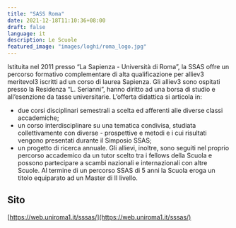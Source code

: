 ```yaml
---
title: "SASS Roma"
date: 2021-12-18T11:10:36+08:00
draft: false
language: it
description: Le Scuole
featured_image: "images/loghi/roma_logo.jpg"
---
```


Istituita nel 2011 presso “La Sapienza - Università di Roma”, la SSAS offre un percorso formativo complementare di alta qualificazione per alliev3 meritevol3 iscritti ad un corso di laurea Sapienza. Gli alliev3 sono ospitati presso la Residenza “L. Serianni”, hanno diritto ad una borsa di studio e all’esenzione da tasse universitarie.
L’offerta didattica si articola in:
- due corsi disciplinari semestrali a scelta ed afferenti alle diverse classi accademiche;
- un corso interdisciplinare su una tematica condivisa, studiata collettivamente con diverse - prospettive e metodi e i cui risultati vengono presentati durante il Simposio SSAS;
- un progetto di ricerca annuale.
Gli allievi, inoltre, sono seguiti nel proprio percorso accademico da un tutor scelto tra i fellows della Scuola e possono partecipare a scambi nazionali e internazionali con altre Scuole. Al termine di un percorso SSAS di 5 anni la Scuola eroga un titolo equiparato ad un Master di II livello.

## Sito

[https://web.uniroma1.it/sssas/](https://web.uniroma1.it/sssas/)